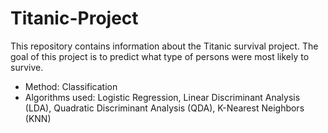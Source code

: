 # Titanic-Project

This repository contains information about the Titanic survival project.
The goal of this project is to predict what type of persons were most likely to survive.

* Method: Classification
* Algorithms used: Logistic Regression, Linear Discriminant Analysis (LDA), Quadratic Discriminant Analysis (QDA), K-Nearest Neighbors (KNN)
